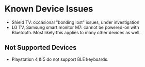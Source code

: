 # Known Device Issues

- Shield TV: occasional "bonding lost" issues, under investigation
- LG TV, Samsung smart monitor M7: cannot be powered-on with Bluetooth. Most likely this applies to many other devices as well.

## Not Supported Devices

- Playstation 4 & 5 do not support BLE keyboards.
